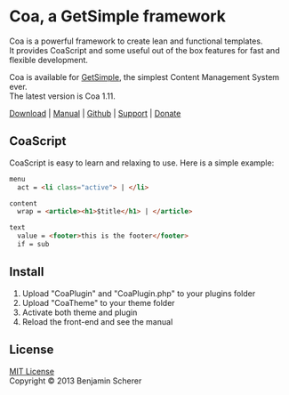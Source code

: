 Coa, a GetSimple framework
==========================

Coa is a powerful framework to create lean and functional templates.  
It provides CoaScript and some useful out of the box features for fast and flexible development.

Coa is available for [GetSimple](http://get-simple.info), the simplest Content Management System ever.  
The latest version is Coa 1.11.

[Download](http://get-simple.info/extend/plugin/coa/375/) | 
[Manual](http://coa.plue.me) | 
[Github](https://github.com/plue/coa) | 
[Support](http://get-simple.info/forums/showthread.php?tid=4667) | 
[Donate](https://www.paypal.com/cgi-bin/webscr?cmd=_s-xclick&hosted_button_id=GRD95ABZXJUTC)



CoaScript
---------

CoaScript is easy to learn and relaxing to use. Here is a simple example:

```html
menu
  act = <li class="active"> | </li>

content
  wrap = <article><h1>$title</h1> | </article>

text
  value = <footer>this is the footer</footer>
  if = sub
```


Install
-------

1. Upload "CoaPlugin" and "CoaPlugin.php" to your plugins folder
2. Upload "CoaTheme" to your theme folder
3. Activate both theme and plugin
4. Reload the front-end and see the manual


License
-------

[MIT License](http://opensource.org/licenses/MIT)  
Copyright © 2013 Benjamin Scherer  